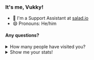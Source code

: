 ### It's me, Vukky!

- 💼 I'm a Support Assistant at [salad.io](https://salad.io)
- 😄 Pronouns: He/him

#### Any questions?

<details>
  <summary>How many people have visited you?</summary>
  
  ![Visitor counter](http://profile-counter.glitch.me/Vukky123/count.svg) people have visited me so far.
</details>

<details>
  <summary>Show me your stats!</summary>
  
  ![Anurag's github stats](https://github-readme-stats.vercel.app/api?username=vukky123&theme=dark&show_icons=true)
</details>

<!--
**Vukky123/Vukky123** is a ✨ _special_ ✨ repository because its `README.md` (this file) appears on your GitHub profile.

Here are some ideas to get you started:

- 🔭 I’m currently working on ...
- 🌱 I’m currently learning ...
- 👯 I’m looking to collaborate on ...
- 🤔 I’m looking for help with ...
- 💬 Ask me about ...
- 📫 How to reach me: ...
- 😄 Pronouns: ...
- ⚡ Fun fact: ...
-->
